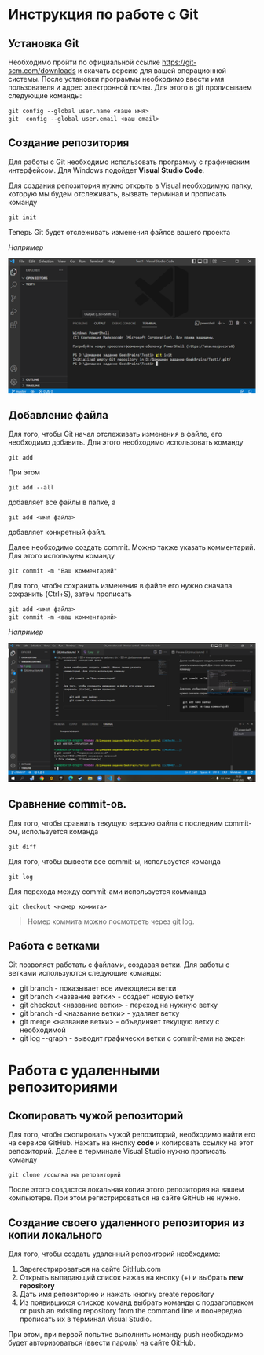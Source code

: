 # Инструкция по работе с Git

## Установка Git

Необходимо пройти по официальной ссылке https://git-scm.com/downloads и скачать версию для вашей операционной системы. После установки программы необходимо ввести имя пользователя и адрес электронной почты. Для этого в git прописываем следующие команды:

    git config --global user.name <ваше имя>
    git  config --global user.email <ваш email>

## Создание репозитория

Для работы с Git необходимо использовать программу с графическим интерфейсом. Для Windows подойдет **Visual Studio Code**.

Для создания репозитория нужно открыть в Visual необходимую папку, которую мы будем отслеживать, вызвать терминал и прописать команду 

    git init

Теперь Git будет отслеживать изменения файлов вашего проекта

*Например*

![Например](1.png)

## Добавление файла 

Для того, чтобы Git начал отслеживать изменения в файле, его необходимо добавить. Для этого необходимо использовать команду

    git add

При этом 

    git add --all

добавляет все файлы в папке, а

    git add <имя файла>

добавляет конкретный файл.

Далее необходимо создать commit. Можно также указать комментарий. Для этого используем команду

    git commit -m "Ваш комментарий"

Для того, чтобы сохранить изменения в файле его нужно сначала сохранить (Ctrl+S), затем прописать 

    git add <имя файла>
    git commit -m <ваш комментарий>

*Например*

![Например](2.png)

## Сравнение commit-ов.

Для того, чтобы сравнить текущую версию файла с последним commit-ом, используется команда

    git diff

Для того, чтобы вывести все commit-ы, используется команда

    git log

Для перехода между commit-ами используется комманда

    git checkout <номер коммита>

> Номер коммита можно посмотреть через git log.

## Работа с ветками

Git позволяет работать с файлами, создавая ветки. Для работы с ветками используются следующие команды:

* git branch - показывает все имеющиеся ветки
* git branch <название ветки> - создает новую ветку
* git checkout <название ветки> - переход на нужную ветку
* git branch -d <название ветки> - удаляет ветку
* git merge <название ветки> - объединяет текущую ветку с необходимой
* git log --graph - выводит графически ветки с commit-ами на экран

# Работа с удаленными репозиториями

## Скопировать чужой репозиторий

Для того, чтобы скопировать чужой репозиторий, необходимо найти его на сервисе GitHub. Нажать на кнопку **code** и копировать ссылку на этот репозиторий. Далее в терминале Visual Studio нужно прописать команду

    git clone /ссылка на репозиторий

После этого создастся локальная копия этого репозитория на вашем компьютере. При этом регистрироваться на сайте GitHub не нужно.

## Создание своего удаленного репозитория из копии локального

Для того, чтобы создать удаленный репозиторий необходимо:

1. Зарегестрироваться на сайте GitHub.com
1. Открыть выпадающий список нажав на кнопку (+) и выбрать **new repository**
1. Дать имя репозиторию и нажать кнопку create repository
1. Из появившихся списков команд выбрать команды с подзаголовком or push an existing repository from the command line и поочередно прописать их в терминал Visual Studio. 

При этом, при первой попытке выполнить команду push необходимо будет авторизоваться (ввести пароль) на сайте GitHub.